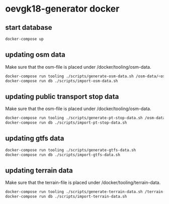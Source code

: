 # oevgk18-generator docker

## start database

``` bash
docker-compose up
```

## updating osm data

Make sure that the osm-file is placed under /docker/tooling/osm-data.

``` bash
docker-compose run tooling ./scripts/generate-osm-data.sh /osm-data/<osm-file>
docker-compose run db ./scripts/import-osm-data.sh
```

## updating public transport stop data

Make sure that the osm-file is placed under /docker/tooling/osm-data.

``` bash
docker-compose run tooling ./scripts/generate-pt-stop-data.sh /osm-data/<osm-file>
docker-compose run db ./scripts/import-pt-stop-data.sh
```



## updating gtfs data

``` bash
docker-compose run tooling ./scripts/generate-gtfs-data.sh
docker-compose run db ./scripts/import-gtfs-data.sh
```

## updating terrain data

Make sure that the terrain-file is placed under /docker/tooling/terrain-data.

``` bash
docker-compose run tooling ./scripts/generate-terrain-data.sh /terrain-data/<terrain-file>
docker-compose run db ./scripts/import-terrain-data.sh

```
